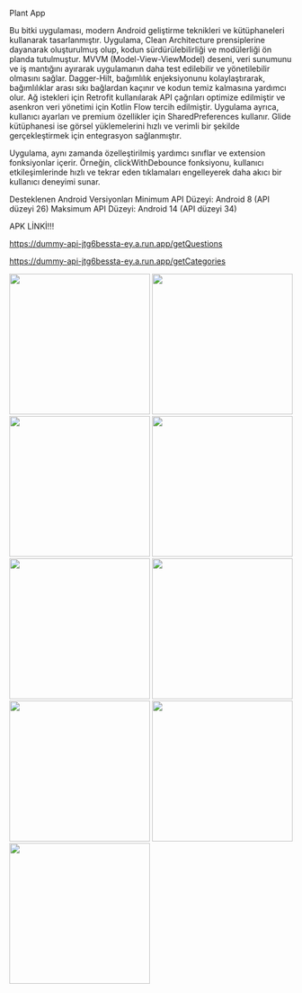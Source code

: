 Plant App

Bu bitki uygulaması, modern Android geliştirme teknikleri ve kütüphaneleri kullanarak tasarlanmıştır. Uygulama, Clean Architecture prensiplerine dayanarak oluşturulmuş olup, kodun sürdürülebilirliği ve modülerliği ön planda tutulmuştur. MVVM (Model-View-ViewModel) deseni, veri sunumunu ve iş mantığını ayırarak uygulamanın daha test edilebilir ve yönetilebilir olmasını sağlar. Dagger-Hilt, bağımlılık enjeksiyonunu kolaylaştırarak, bağımlılıklar arası sıkı bağlardan kaçınır ve kodun temiz kalmasına yardımcı olur. Ağ istekleri için Retrofit kullanılarak API çağrıları optimize edilmiştir ve asenkron veri yönetimi için Kotlin Flow tercih edilmiştir. Uygulama ayrıca, kullanıcı ayarları ve premium özellikler için SharedPreferences kullanır. Glide kütüphanesi ise görsel yüklemelerini hızlı ve verimli bir şekilde gerçekleştirmek için entegrasyon sağlanmıştır.

Uygulama, aynı zamanda özelleştirilmiş yardımcı sınıflar ve extension fonksiyonlar içerir. Örneğin, clickWithDebounce fonksiyonu, kullanıcı etkileşimlerinde hızlı ve tekrar eden tıklamaları engelleyerek daha akıcı bir kullanıcı deneyimi sunar.

Desteklenen Android Versiyonları
Minimum API Düzeyi: Android 8 (API düzeyi 26)
Maksimum API Düzeyi: Android 14 (API düzeyi 34)

APK LİNKİ!!!

https://dummy-api-jtg6bessta-ey.a.run.app/getQuestions

https://dummy-api-jtg6bessta-ey.a.run.app/getCategories


<img src="https://github.com/user-attachments/assets/615e79b0-751b-4767-a3c0-8a822a0c10b2" width="250" />
<img src="https://github.com/user-attachments/assets/03ba20a0-ed4c-4561-a037-06ea15ec36f1" width="250" />
<img src="https://github.com/user-attachments/assets/2da3fa14-79d5-4972-9eac-01a3a90e5d94" width="250" />
<img src="https://github.com/user-attachments/assets/03aa277e-540d-47eb-a6bd-d2cdc13851b5" width="250" />
<img src="https://github.com/user-attachments/assets/d3fffd1e-78b5-47db-9c35-c2ff359c8a5b" width="250" />
<img src="https://github.com/user-attachments/assets/541448ce-93c3-4a77-91ce-d84a8f1fc7f7" width="250" />
<img src="https://github.com/user-attachments/assets/ba77456b-c3cc-4f1f-94f6-9f823a948f18" width="250" />
<img src="https://github.com/user-attachments/assets/7c45310c-397f-4ce1-b2b0-67381eb551ea" width="250" />
<img src="https://github.com/user-attachments/assets/5f1b555b-138d-4270-a1a7-1791eda1a448" width="250" />
